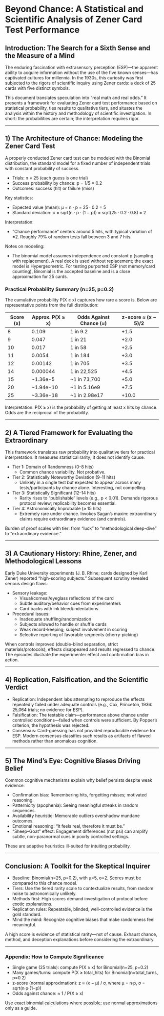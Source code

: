 # Beyond Chance: A Statistical and Scientific Analysis of Zener Card Test Performance

## Introduction: The Search for a Sixth Sense and the Measure of a Mind

The enduring fascination with extrasensory perception (ESP)—the apparent ability to acquire information without the use of the five known senses—has captivated cultures for millennia. In the 1930s, this curiosity was first subjected to the rigors of scientific inquiry using Zener cards: a deck of 25 cards with five distinct symbols.

This document translates speculation into “real math and real odds.” It presents a framework for evaluating Zener card test performance based on statistical probability, ties results to qualitative tiers, and situates the analysis within the history and methodology of scientific investigation. In short: the probabilities are certain; the interpretation requires rigor.

---

## 1) The Architecture of Chance: Modeling the Zener Card Test

A properly conducted Zener card test can be modeled with the Binomial distribution, the standard model for a fixed number of independent trials with constant probability of success.

- Trials: n = 25 (each guess is one trial)
- Success probability by chance: p = 1/5 = 0.2
- Outcomes: success (hit) or failure (miss)

Key statistics:
- Expected value (mean): μ = n · p = 25 · 0.2 = 5
- Standard deviation: σ = sqrt(n · p · (1 − p)) = sqrt(25 · 0.2 · 0.8) = 2

Interpretation:
- “Chance performance” centers around 5 hits, with typical variation of ±2. Roughly 79% of random tests fall between 3 and 7 hits.

Notes on modeling:
- The binomial model assumes independence and constant p (sampling with replacement). A real deck is used without replacement; the exact model is Hypergeometric. For testing purported ESP (not memory/card counting), Binomial is the accepted baseline and is a close approximation for 25 cards.

### Practical Probability Summary (n=25, p=0.2)
The cumulative probability P(X ≥ x) captures how rare a score is. Below are representative points from the full distribution:

| Score (x) | Approx. P(X ≥ x) | Odds Against Chance (≈) | z-score ≈ (x − 5)/2 |
|-----------|-------------------|-------------------------|----------------------|
| 8         | 0.109             | 1 in 9.2                | +1.5                 |
| 9         | 0.047             | 1 in 21                 | +2.0                 |
| 10        | 0.017             | 1 in 58                 | +2.5                 |
| 11        | 0.0054            | 1 in 184                | +3.0                 |
| 12        | 0.00142           | 1 in 705                | +3.5                 |
| 14        | 0.000044          | 1 in 22,525             | +4.5                 |
| 15        | ~1.36e-5          | ~1 in 73,700            | +5.0                 |
| 20        | ~1.94e-10         | ~1 in 5.16e9            | +7.5                 |
| 25        | ~3.36e-18         | ~1 in 2.98e17           | +10.0                |

Interpretation: P(X ≥ x) is the probability of getting at least x hits by chance. Odds are the reciprocal of the probability.

---

## 2) A Tiered Framework for Evaluating the Extraordinary

This framework translates raw probability into qualitative tiers for practical interpretation. It measures statistical rarity; it does not identify cause.

- Tier 1: Domain of Randomness (0–8 hits)
  - Common chance variability. Not probative.
- Tier 2: Statistically Noteworthy Deviation (9–11 hits)
  - Unlikely in a single test but expected to appear across many tests/participants by chance alone. Interesting, not compelling.
- Tier 3: Statistically Significant (12–14 hits)
  - Rarity rises to “publishable” levels (e.g., p < 0.01). Demands rigorous protocol review; replicability becomes essential.
- Tier 4: Astronomically Improbable (≥ 15 hits)
  - Extremely rare under chance. Invokes Sagan’s maxim: extraordinary claims require extraordinary evidence (and controls).

Burden of proof scales with tier: from “luck” to “methodological deep-dive” to “extraordinary evidence.”

---

## 3) A Cautionary History: Rhine, Zener, and Methodological Lessons

Early Duke University experiments (J. B. Rhine; cards designed by Karl Zener) reported “high-scoring subjects.” Subsequent scrutiny revealed serious design flaws:

- Sensory leakage:
  - Visual/corneal/eyeglass reflections of the card
  - Subtle auditory/behavior cues from experimenters
  - Card backs with ink bleed/indentations
- Procedural issues:
  - Inadequate shuffling/randomization
  - Subjects allowed to handle or shuffle cards
  - Weak record-keeping; subject involvement in scoring
  - Selective reporting of favorable segments (cherry-picking)

When controls improved (double-blind separation, strict materials/protocols), effects disappeared and results regressed to chance. The episodes illustrate the experimenter effect and confirmation bias in action.

---

## 4) Replication, Falsification, and the Scientific Verdict

- Replication: Independent labs attempting to reproduce the effects repeatedly failed under adequate controls (e.g., Cox, Princeton, 1936: 25,064 trials; no evidence for ESP).
- Falsification: The testable claim—performance above chance under controlled conditions—failed when controls were sufficient. By Popper’s criterion, the hypothesis was rejected.
- Consensus: Card-guessing has not provided reproducible evidence for ESP. Modern consensus classifies such results as artifacts of flawed methods rather than anomalous cognition.

---

## 5) The Mind’s Eye: Cognitive Biases Driving Belief

Common cognitive mechanisms explain why belief persists despite weak evidence:

- Confirmation bias: Remembering hits, forgetting misses; motivated reasoning.
- Patternicity (apophenia): Seeing meaningful streaks in random sequences.
- Availability heuristic: Memorable outliers overshadow mundane outcomes.
- Emotional reasoning: “It feels real, therefore it must be.”
- “Sheep–Goat” effect: Engagement differences (not psi) can amplify subtle, non-paranormal cues in poorly controlled settings.

These are adaptive heuristics ill-suited for intuiting probability.

---

## Conclusion: A Toolkit for the Skeptical Inquirer

- Baseline: Binomial(n=25, p=0.2), with μ=5, σ=2. Scores must be compared to this chance model.
- Tiers: Use the tiered rarity scale to contextualize results, from random noise to astronomically unlikely.
- Methods first: High scores demand investigation of protocol before exotic explanations.
- Replication rules: Repeatable, blinded, well-controlled evidence is the gold standard.
- Mind the mind: Recognize cognitive biases that make randomness feel meaningful.

A high score is evidence of statistical rarity—not of cause. Exhaust chance, method, and deception explanations before considering the extraordinary.

---

### Appendix: How to Compute Significance

- Single game (25 trials): compute P(X ≥ x) for Binomial(n=25, p=0.2)
- Many games/turns: compute P(X ≥ total_hits) for Binomial(n=total_turns, p=0.2)
- z-score (normal approximation): z ≈ (x − μ) / σ, where μ = n·p, σ = sqrt(n·p·(1−p))
- Odds against chance: ≈ 1 / P(X ≥ x)

Use exact binomial calculations where possible; use normal approximations only as a guide.

